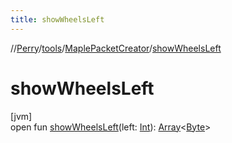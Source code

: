 ```yaml
---
title: showWheelsLeft
---
```

//[Perry](../../../index.html)/[tools](../index.html)/[MaplePacketCreator](index.html)/[showWheelsLeft](show-wheels-left.html)



# showWheelsLeft



[jvm]\
open fun [showWheelsLeft](show-wheels-left.html)(left: [Int](https://kotlinlang.org/api/latest/jvm/stdlib/kotlin/-int/index.html)): [Array](https://kotlinlang.org/api/latest/jvm/stdlib/kotlin/-array/index.html)&lt;[Byte](https://kotlinlang.org/api/latest/jvm/stdlib/kotlin/-byte/index.html)&gt;




